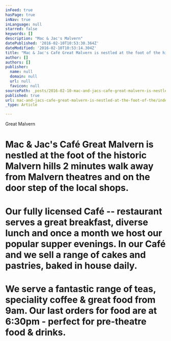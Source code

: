 ```yaml
---
inFeed: true
hasPage: true
inNav: true
inLanguage: null
starred: false
keywords: []
description: "Mac & Jac's Malvern"
datePublished: '2016-02-10T10:53:30.364Z'
dateModified: '2016-02-10T10:53:14.304Z'
title: "Mac & Jac's Café Great Malvern is nestled at the foot of the historic Malvern hills 2 minutes walk away from Malvern theatres and on the door step of the local shops."
author: []
authors: []
publisher:
  name: null
  domain: null
  url: null
  favicon: null
sourcePath: _posts/2016-02-10-mac-and-jacs-cafe-great-malvern-is-nestled-at-the-foot-of-the.md
published: true
url: mac-and-jacs-cafe-great-malvern-is-nestled-at-the-foot-of-the/index.html
_type: Article

---
```

Great Malvern

# Mac & Jac's Café Great Malvern is nestled at the foot of the historic Malvern hills 2 minutes walk away from Malvern theatres and on the door step of the local shops.

# Our fully licensed Café -- restaurant serves a great breakfast, diverse lunch and once a month we host our popular supper evenings. In our  Café and we sell a range of cakes and pastries, baked in house daily.

# We serve a fantastic range of teas, speciality coffee & great food from 9am. Our last orders for food are at 6:30pm - perfect for pre-theatre food & drinks.